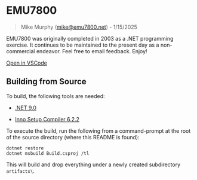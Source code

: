 ﻿# EMU7800
> Mike Murphy (mike@emu7800.net) - 1/15/2025

EMU7800 was originally completed in 2003 as a .NET programming exercise.
It continues to be maintained to the present day as a non-commercial endeavor.
Feel free to email feedback.
Enjoy!

[Open in VSCode](https://vscode.dev/emu7800/emu7800.github.io)

## Building from Source

To build, the following tools are needed:

- [.NET 9.0](https://dotnet.microsoft.com/en-us/download/dotnet/9.0)

- [Inno Setup Compiler 6.2.2](https://www.innosetup.com/)

To execute the build, run the following from a command-prompt at the root of the source directory (where this README is found):
```
dotnet restore
dotnet msbuild Build.csproj /tl
```
This will build and drop everything under a newly created subdirectory ```artifacts\```.
